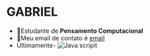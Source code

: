 # GABRIEL
- :money_mouth_face:Estudante de **Pensamento Computacional**
- :hugs:Meu email de contato é [email](gabriel.maragno.oliveira@escola.pr.gov.br)
- Ultimamente- ![Java scripit](https://img.shields.io/badge/JavaScript-323330?style=for-the-badge&logo=javascript&logoColor=F7DF1E)
